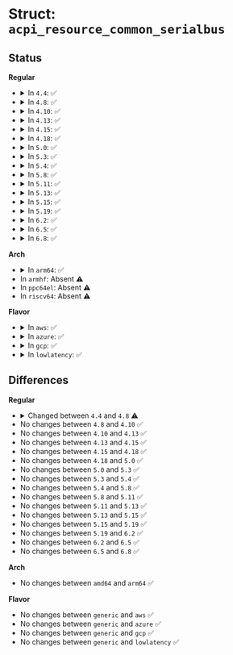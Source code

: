 # Struct: <code>acpi_resource_common_serialbus</code>

## Status
<b>Regular</b>
<ul>
<li>
<details>
<summary>In <code>4.4</code>: ✅</summary>

```c
struct acpi_resource_common_serialbus {
    u8 revision_id;
    u8 type;
    u8 producer_consumer;
    u8 slave_mode;
    u8 type_revision_id;
    u16 type_data_length;
    u16 vendor_length;
    struct acpi_resource_source resource_source;
    u8 *vendor_data;
};
```
</details>
</li>
<li>
<details>
<summary>In <code>4.8</code>: ✅</summary>

```c
struct acpi_resource_common_serialbus {
    u8 revision_id;
    u8 type;
    u8 producer_consumer;
    u8 slave_mode;
    u8 connection_sharing;
    u8 type_revision_id;
    u16 type_data_length;
    u16 vendor_length;
    struct acpi_resource_source resource_source;
    u8 *vendor_data;
};
```
</details>
</li>
<li>
<details>
<summary>In <code>4.10</code>: ✅</summary>

```c
struct acpi_resource_common_serialbus {
    u8 revision_id;
    u8 type;
    u8 producer_consumer;
    u8 slave_mode;
    u8 connection_sharing;
    u8 type_revision_id;
    u16 type_data_length;
    u16 vendor_length;
    struct acpi_resource_source resource_source;
    u8 *vendor_data;
};
```
</details>
</li>
<li>
<details>
<summary>In <code>4.13</code>: ✅</summary>

```c
struct acpi_resource_common_serialbus {
    u8 revision_id;
    u8 type;
    u8 producer_consumer;
    u8 slave_mode;
    u8 connection_sharing;
    u8 type_revision_id;
    u16 type_data_length;
    u16 vendor_length;
    struct acpi_resource_source resource_source;
    u8 *vendor_data;
};
```
</details>
</li>
<li>
<details>
<summary>In <code>4.15</code>: ✅</summary>

```c
struct acpi_resource_common_serialbus {
    u8 revision_id;
    u8 type;
    u8 producer_consumer;
    u8 slave_mode;
    u8 connection_sharing;
    u8 type_revision_id;
    u16 type_data_length;
    u16 vendor_length;
    struct acpi_resource_source resource_source;
    u8 *vendor_data;
};
```
</details>
</li>
<li>
<details>
<summary>In <code>4.18</code>: ✅</summary>

```c
struct acpi_resource_common_serialbus {
    u8 revision_id;
    u8 type;
    u8 producer_consumer;
    u8 slave_mode;
    u8 connection_sharing;
    u8 type_revision_id;
    u16 type_data_length;
    u16 vendor_length;
    struct acpi_resource_source resource_source;
    u8 *vendor_data;
};
```
</details>
</li>
<li>
<details>
<summary>In <code>5.0</code>: ✅</summary>

```c
struct acpi_resource_common_serialbus {
    u8 revision_id;
    u8 type;
    u8 producer_consumer;
    u8 slave_mode;
    u8 connection_sharing;
    u8 type_revision_id;
    u16 type_data_length;
    u16 vendor_length;
    struct acpi_resource_source resource_source;
    u8 *vendor_data;
};
```
</details>
</li>
<li>
<details>
<summary>In <code>5.3</code>: ✅</summary>

```c
struct acpi_resource_common_serialbus {
    u8 revision_id;
    u8 type;
    u8 producer_consumer;
    u8 slave_mode;
    u8 connection_sharing;
    u8 type_revision_id;
    u16 type_data_length;
    u16 vendor_length;
    struct acpi_resource_source resource_source;
    u8 *vendor_data;
};
```
</details>
</li>
<li>
<details>
<summary>In <code>5.4</code>: ✅</summary>

```c
struct acpi_resource_common_serialbus {
    u8 revision_id;
    u8 type;
    u8 producer_consumer;
    u8 slave_mode;
    u8 connection_sharing;
    u8 type_revision_id;
    u16 type_data_length;
    u16 vendor_length;
    struct acpi_resource_source resource_source;
    u8 *vendor_data;
};
```
</details>
</li>
<li>
<details>
<summary>In <code>5.8</code>: ✅</summary>

```c
struct acpi_resource_common_serialbus {
    u8 revision_id;
    u8 type;
    u8 producer_consumer;
    u8 slave_mode;
    u8 connection_sharing;
    u8 type_revision_id;
    u16 type_data_length;
    u16 vendor_length;
    struct acpi_resource_source resource_source;
    u8 *vendor_data;
};
```
</details>
</li>
<li>
<details>
<summary>In <code>5.11</code>: ✅</summary>

```c
struct acpi_resource_common_serialbus {
    u8 revision_id;
    u8 type;
    u8 producer_consumer;
    u8 slave_mode;
    u8 connection_sharing;
    u8 type_revision_id;
    u16 type_data_length;
    u16 vendor_length;
    struct acpi_resource_source resource_source;
    u8 *vendor_data;
};
```
</details>
</li>
<li>
<details>
<summary>In <code>5.13</code>: ✅</summary>

```c
struct acpi_resource_common_serialbus {
    u8 revision_id;
    u8 type;
    u8 producer_consumer;
    u8 slave_mode;
    u8 connection_sharing;
    u8 type_revision_id;
    u16 type_data_length;
    u16 vendor_length;
    struct acpi_resource_source resource_source;
    u8 *vendor_data;
};
```
</details>
</li>
<li>
<details>
<summary>In <code>5.15</code>: ✅</summary>

```c
struct acpi_resource_common_serialbus {
    u8 revision_id;
    u8 type;
    u8 producer_consumer;
    u8 slave_mode;
    u8 connection_sharing;
    u8 type_revision_id;
    u16 type_data_length;
    u16 vendor_length;
    struct acpi_resource_source resource_source;
    u8 *vendor_data;
};
```
</details>
</li>
<li>
<details>
<summary>In <code>5.19</code>: ✅</summary>

```c
struct acpi_resource_common_serialbus {
    u8 revision_id;
    u8 type;
    u8 producer_consumer;
    u8 slave_mode;
    u8 connection_sharing;
    u8 type_revision_id;
    u16 type_data_length;
    u16 vendor_length;
    struct acpi_resource_source resource_source;
    u8 *vendor_data;
};
```
</details>
</li>
<li>
<details>
<summary>In <code>6.2</code>: ✅</summary>

```c
struct acpi_resource_common_serialbus {
    u8 revision_id;
    u8 type;
    u8 producer_consumer;
    u8 slave_mode;
    u8 connection_sharing;
    u8 type_revision_id;
    u16 type_data_length;
    u16 vendor_length;
    struct acpi_resource_source resource_source;
    u8 *vendor_data;
};
```
</details>
</li>
<li>
<details>
<summary>In <code>6.5</code>: ✅</summary>

```c
struct acpi_resource_common_serialbus {
    u8 revision_id;
    u8 type;
    u8 producer_consumer;
    u8 slave_mode;
    u8 connection_sharing;
    u8 type_revision_id;
    u16 type_data_length;
    u16 vendor_length;
    struct acpi_resource_source resource_source;
    u8 *vendor_data;
};
```
</details>
</li>
<li>
<details>
<summary>In <code>6.8</code>: ✅</summary>

```c
struct acpi_resource_common_serialbus {
    u8 revision_id;
    u8 type;
    u8 producer_consumer;
    u8 slave_mode;
    u8 connection_sharing;
    u8 type_revision_id;
    u16 type_data_length;
    u16 vendor_length;
    struct acpi_resource_source resource_source;
    u8 *vendor_data;
};
```
</details>
</li>
</ul>
<b>Arch</b>
<ul>
<li>
<details>
<summary>In <code>arm64</code>: ✅</summary>

```c
struct acpi_resource_common_serialbus {
    u8 revision_id;
    u8 type;
    u8 producer_consumer;
    u8 slave_mode;
    u8 connection_sharing;
    u8 type_revision_id;
    u16 type_data_length;
    u16 vendor_length;
    struct acpi_resource_source resource_source;
    u8 *vendor_data;
};
```
</details>
</li>
<li>
In <code>armhf</code>: Absent ⚠️
</li>
<li>
In <code>ppc64el</code>: Absent ⚠️
</li>
<li>
In <code>riscv64</code>: Absent ⚠️
</li>
</ul>
<b>Flavor</b>
<ul>
<li>
<details>
<summary>In <code>aws</code>: ✅</summary>

```c
struct acpi_resource_common_serialbus {
    u8 revision_id;
    u8 type;
    u8 producer_consumer;
    u8 slave_mode;
    u8 connection_sharing;
    u8 type_revision_id;
    u16 type_data_length;
    u16 vendor_length;
    struct acpi_resource_source resource_source;
    u8 *vendor_data;
};
```
</details>
</li>
<li>
<details>
<summary>In <code>azure</code>: ✅</summary>

```c
struct acpi_resource_common_serialbus {
    u8 revision_id;
    u8 type;
    u8 producer_consumer;
    u8 slave_mode;
    u8 connection_sharing;
    u8 type_revision_id;
    u16 type_data_length;
    u16 vendor_length;
    struct acpi_resource_source resource_source;
    u8 *vendor_data;
};
```
</details>
</li>
<li>
<details>
<summary>In <code>gcp</code>: ✅</summary>

```c
struct acpi_resource_common_serialbus {
    u8 revision_id;
    u8 type;
    u8 producer_consumer;
    u8 slave_mode;
    u8 connection_sharing;
    u8 type_revision_id;
    u16 type_data_length;
    u16 vendor_length;
    struct acpi_resource_source resource_source;
    u8 *vendor_data;
};
```
</details>
</li>
<li>
<details>
<summary>In <code>lowlatency</code>: ✅</summary>

```c
struct acpi_resource_common_serialbus {
    u8 revision_id;
    u8 type;
    u8 producer_consumer;
    u8 slave_mode;
    u8 connection_sharing;
    u8 type_revision_id;
    u16 type_data_length;
    u16 vendor_length;
    struct acpi_resource_source resource_source;
    u8 *vendor_data;
};
```
</details>
</li>
</ul>

## Differences
<b>Regular</b>
<ul>
<li>
<details>
<summary>Changed between <code>4.4</code> and <code>4.8</code> ⚠️</summary>
<ul>
<li>
<b>Field added. </b>
<code>u8 connection_sharing</code>
</li>
</ul>
</details>
</li>
<li>
No changes between <code>4.8</code> and <code>4.10</code> ✅
</li>
<li>
No changes between <code>4.10</code> and <code>4.13</code> ✅
</li>
<li>
No changes between <code>4.13</code> and <code>4.15</code> ✅
</li>
<li>
No changes between <code>4.15</code> and <code>4.18</code> ✅
</li>
<li>
No changes between <code>4.18</code> and <code>5.0</code> ✅
</li>
<li>
No changes between <code>5.0</code> and <code>5.3</code> ✅
</li>
<li>
No changes between <code>5.3</code> and <code>5.4</code> ✅
</li>
<li>
No changes between <code>5.4</code> and <code>5.8</code> ✅
</li>
<li>
No changes between <code>5.8</code> and <code>5.11</code> ✅
</li>
<li>
No changes between <code>5.11</code> and <code>5.13</code> ✅
</li>
<li>
No changes between <code>5.13</code> and <code>5.15</code> ✅
</li>
<li>
No changes between <code>5.15</code> and <code>5.19</code> ✅
</li>
<li>
No changes between <code>5.19</code> and <code>6.2</code> ✅
</li>
<li>
No changes between <code>6.2</code> and <code>6.5</code> ✅
</li>
<li>
No changes between <code>6.5</code> and <code>6.8</code> ✅
</li>
</ul>
<b>Arch</b>
<ul>
<li>
No changes between <code>amd64</code> and <code>arm64</code> ✅
</li>
</ul>
<b>Flavor</b>
<ul>
<li>
No changes between <code>generic</code> and <code>aws</code> ✅
</li>
<li>
No changes between <code>generic</code> and <code>azure</code> ✅
</li>
<li>
No changes between <code>generic</code> and <code>gcp</code> ✅
</li>
<li>
No changes between <code>generic</code> and <code>lowlatency</code> ✅
</li>
</ul>
